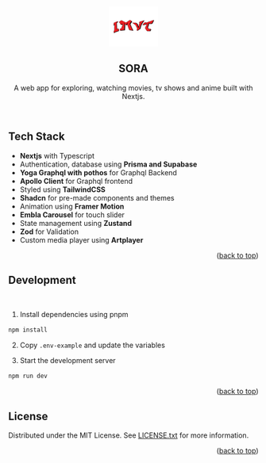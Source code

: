 <a name="readme-top"></a>

<!-- PROJECT LOGO -->
<br />
<div align="center">
  <a href="https://github.com/VISHWAJ33T/imvt-client">
    <img src="assets/logo.svg" alt="Logo" width="100" height="80">
  </a>

<h2 align="center">SORA</h2>
  <p align="center">
    A web app for exploring, watching movies, tv shows and anime built with Nextjs.
    <br />
  </p>
</div>
<br/>

<!-- <div align="center">
  <a href="https://github.com/VISHWAJ33T/imvt-client">
    <img src="assets/logo.svg" alt="screenshot">
  </a>
</div>
<br/> -->

<!-- TECH STACK -->

## Tech Stack

- **Nextjs** with Typescript
- Authentication, database using **Prisma and Supabase**
- **Yoga Graphql with pothos** for Graphql Backend
- **Apollo Client** for Graphql frontend
- Styled using **TailwindCSS**
- **Shadcn** for pre-made components and themes
- Animation using **Framer Motion**
- **Embla Carousel** for touch slider
- State management using **Zustand**
- **Zod** for Validation
- Custom media player using **Artplayer**

<p align="right">(<a href="#readme-top">back to top</a>)</p>

## Development

<br/>

1. Install dependencies using pnpm

```sh
npm install
```

2. Copy `.env-example` and update the variables

3. Start the development server

```sh
npm run dev
```

<p align="right">(<a href="#readme-top">back to top</a>)</p>

<!-- LICENSE -->

## License

Distributed under the MIT License. See [LICENSE.txt](https://github.com/VISHWAJ33T/imvt-client/blob/master/LICENSE.txt) for more information.

<p align="right">(<a href="#readme-top">back to top</a>)</p>
